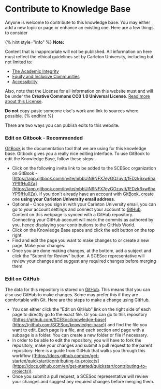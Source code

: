 # Contribute to Knowledge Base

Anyone is welcome to contribute to this knowledge base. You may either add a new topic or page or enhance an existing one. Here are a few things to consider

{% hint style="info" %}
**Note:**&#x20;

Content that is inappropriate will not be published. All information on here must reflect the ethical guidelines set by Carleton University, including but not limited to:

* [The Academic Integrity](https://carleton.ca/registrar/academic-integrity/)
* [Equity and Inclusive Communities](https://carleton.ca/equity/)
* [Accessibility](https://carleton.ca/accessibility/)

Also, note that the License for all information on this website must and will be under the **Creative Commons CC0 1.0 Universal License**. [Read more about this License](https://choosealicense.com/licenses/cc0-1.0/).&#x20;

**Do not** copy-paste someone else's work and link to sources where possible.
{% endhint %}

There are two ways you can publish edits to this website.

### Edit on Gitbook - Recommended

[GitBook](https://www.gitbook.com) is the documentation tool that we are using for this knowledge base. Gitbook gives you a really nice editing interface. To use GitBook to edit the Knowledge Base, follow these steps:

* Click on the following invite link to be added to the SCESoc organization on GitBook - [https://app.gitbook.com/invite/mbbUiN9NFX7eyGOzuvIt/fEDzk6xw6haYP9fHu0Za](https://app.gitbook.com/invite/mbbUiN9NFX7eyGOzuvIt/fEDzk6xw6haYP9fHu0Za). If you don't already have an account with [GitBook](https://www.gitbook.com), create one **using your Carleton University email address**.
* Optional - Once you sign in with your Carleton University email, you can go to your account settings and connect your account to [GitHub](https://github.com). Content on this webpage is synced with a GitHub repository. Connecting your GitHub account will mark the commits as authored by you, hence displaying your contributions to the GitHub World.
* Click on the Knowledge Base space and click the edit button on the top right.
* Find and edit the page you want to make changes to or create a new page. Make your changes.
* Once you are done making changes, at the bottom, add a subject and click the "Submit for Review" button. A SCESoc representative will review your changes and suggest any required changes before merging them.

### Edit on GitHub

The data for this repository is stored on [GitHub](https://github.com). This means that you can also use GitHub to make changes. Some may prefer this if they are comfortable with Git. Here are the steps to make a change using GitHub.

* You can either click the "Edit on GitHub" link on the right side of each page to directly go to the exact file. Or you can go to this repository ([https://github.com/SCESoc/knowledge-base](https://github.com/SCESoc/knowledge-base)) and find the file you want to edit. Each page is a file, and each section and page with a subpage is a folder. You can create a new folder or file if necessary.
* In order to be able to edit the repository, you will have to fork the repository, make your changes and submit a pull request to the parent repository. Here is a guide from GitHub that walks you through this workflow ([https://docs.github.com/en/get-started/quickstart/contributing-to-projects](https://docs.github.com/en/get-started/quickstart/contributing-to-projects)).
* Once you submit a pull request, a SCESoc representative will review your changes and suggest any required changes before merging them.
